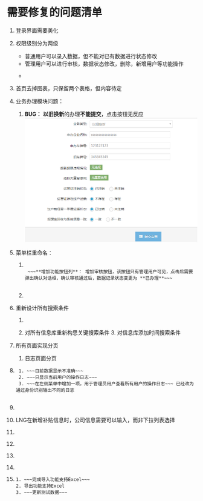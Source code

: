﻿# 需要修复的问题清单


1. 登录界面需要美化
2. 权限级别分为两级
    - 普通用户可以录入数据，但不能对已有数据进行状态修改
	- 管理用户可以进行审核，数据状态修改，删除，新增用户等功能操作
	- ~~~实现权限管理与验证~~~
	
3. 首页去掉图表，只保留两个表格，但内容待定
4. 业务办理模块问题：
	1. **BUG：** **以旧换新**的办理**不能提交**，点击按钮无反应
	![](https://github.com/jaapyang/Images/blob/master/gyt/20170816004923.png)
	
5. 菜单栏重命名：
	1. ~~~港运通办理信息数据库 -> 港运通办理台账~~~
	
	    ~~~**增加功能按钮列**： 增加审核按钮，该按钮只有管理用户可见，点击后需要弹出确认对话框，确认审核通过后，数据记录状态变更为 **已办理**~~~
	
	2. ~~~超载超限整改信息数据库 -> 超载超限已整改数据库~~~
	
6. 重新设计所有搜索条件
	1. ~~~将所有下拉列表框更改为文本输入框，并支持关键字搜索~~~
	2. 对所有信息库重新构思关键搜索条件
        3. 对信息库添加时间搜索条件
	
7. 所有页面实现分页
	1. 日志页面分页

8. ~~~日志页面的数据显示需要调整~~~
	1. ~~~目前数据显示不准确~~~
	2. ~~~只显示当前用户的操作日志~~~
	3. ~~~在左侧菜单中增加一项，用于管理员用户查看所有用户的操作日志~~~ 已经改为通过身份识别输出不同的日志
	
9. ~~~所有改变状态的操作按钮都需要弹出提示对话框，提示用户即将进行的操作，并进行确认。防止用户误点按钮，造成数据错误(**请参考 5.1**)~~~
10. LNG在新增补贴信息时，公司信息需要可以输入，而非下拉列表选择
11. ~~~LNG列表中，增加状态变更功能（将 **未补贴** 记录变更为 **已补贴** 状态）~~~
12. ~~~退出登录时，界面不够友好。退出登录后，应跳转至登录页面.~~~
13. ~~~超载超限数据库需要能够搜索违章3次及以上的驾驶员、违章3次以上的公司~~~ 改在首页实现了
14. ~~~图标不显示问题~~~
15. ~~~最好能将导入导出的文档格式由csv改为excel(Paul)~~~
    1. ~~~完成导入功能支持Excel~~~
	2. 导出功能支持Excel
	3. ~~~更新测试数据~~~
